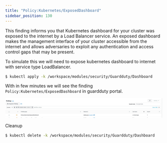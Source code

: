 ```yaml
---
title: "Policy:Kubernetes/ExposedDashboard"
sidebar_position: 130
---
```


This finding informs you that Kubernetes dashboard for your cluster was exposed to the internet by a Load Balancer service. An exposed dashboard makes the management interface of your cluster accessible from the internet and allows adversaries to exploit any authentication and access control gaps that may be present.


To simulate this we will need to expose kubernetes dashboard to internet with service type LoadBalancer.

```bash
$ kubectl apply -k /workspace/modules/security/Guardduty/Dashboard
```

With in few minutes we will see the finding `Policy:Kubernetes/ExposedDashboard` in guardduty portal. 

![](finding-4.png)


Cleanup
```bash
$ kubectl delete -k /workspace/modules/security/Guardduty/Dashboard
```
